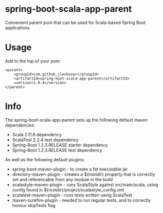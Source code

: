 # spring-boot-scala-app-parent
Convenient parent pom that can be used for Scala-based Spring Boot applications.

# Usage

Add to the top of your pom:

    <parent>
        <groupId>com.github.jleskovar</groupId>
        <artifactId>spring-boot-scala-app-parent</artifactId>
        <version>1.0.4</version>
    </parent>

# Info

The spring-boot-scala-app-parent sets up the following default maven dependencies:

* Scala 2.11.6 dependency
* ScalaTest 2.2.4 test dependency
* Spring-Boot 1.2.3.RELEASE starter dependency
* Spring-Boot 1.2.3.RELEASE test dependency

As well as the following default plugins:

* spring-boot-maven-plugin - to create a fat executable jar
* directory-maven-plugin - creates a ${rootdir} property that is correctly set and referencable from any module in the build
* scalastyle-maven-plugin - runs ScalaStyle against src/main/scala, using config found in ${rootdir}/project/scalastyle_config.xml
* scalatest-maven-plugin - runs tests written using ScalaTest
* maven-surefire-plugin - needed to run regular tests, and to correctly honour skipTests flag


